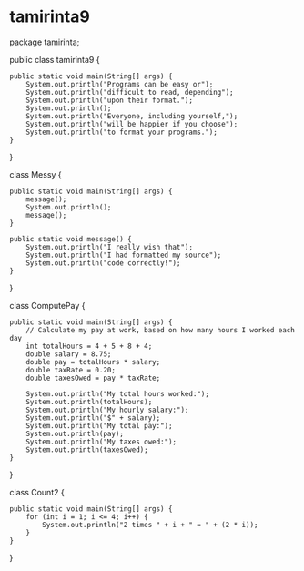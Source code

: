 # tamirinta9
package tamirinta;

public class tamirinta9 {

    public static void main(String[] args) {
        System.out.println("Programs can be easy or");
        System.out.println("difficult to read, depending");
        System.out.println("upon their format.");
        System.out.println();
        System.out.println("Everyone, including yourself,");
        System.out.println("will be happier if you choose");
        System.out.println("to format your programs.");
    }

}

class Messy {

    public static void main(String[] args) {
        message();
        System.out.println();
        message();
    }

    public static void message() {
        System.out.println("I really wish that");
        System.out.println("I had formatted my source");
        System.out.println("code correctly!");
    }
}

class ComputePay {

    public static void main(String[] args) {
        // Calculate my pay at work, based on how many hours I worked each day
        int totalHours = 4 + 5 + 8 + 4;
        double salary = 8.75;
        double pay = totalHours * salary;
        double taxRate = 0.20;
        double taxesOwed = pay * taxRate;

        System.out.println("My total hours worked:");
        System.out.println(totalHours);
        System.out.println("My hourly salary:");
        System.out.println("$" + salary);
        System.out.println("My total pay:");
        System.out.println(pay);
        System.out.println("My taxes owed:");
        System.out.println(taxesOwed);
    }
}

class Count2 {

    public static void main(String[] args) {
        for (int i = 1; i <= 4; i++) {
            System.out.println("2 times " + i + " = " + (2 * i));
        }
    }
}
